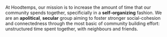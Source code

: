 At Hoodtemps, our mission is to increase the amount of time that our community spends together, specificially in a **self-organizing** fashion. We are an **apolitical**, **secular** group aiming to foster stronger social-cohesion and connectedness through the most basic of community building effort: unstructured time spent together, with neighbours and friends.
